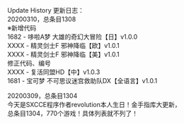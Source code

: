 Update History 更新日志：  
20200310，总条目1308  
※新增代码  
1682 - 哆啦A梦 大雄的奇幻大冒险【日】v1.0.0  
XXXX - 精灵剑士F 邪神降临【欧】v1.0.1  
XXXX - 精灵剑士F 邪神降临【美】v1.0.1  
修正代码、编号  
XXXX - 复活同盟HD【中】v1.0.3  
1681 - 宝可梦 不可思议迷宫救助队DX【全语言】v1.0.1  
  
20200309，总条目1304  
今天是SXCCE程序作者revolution本人生日！金手指库大更新，  
总条目1304，770个游戏！具体列表就不列了！
